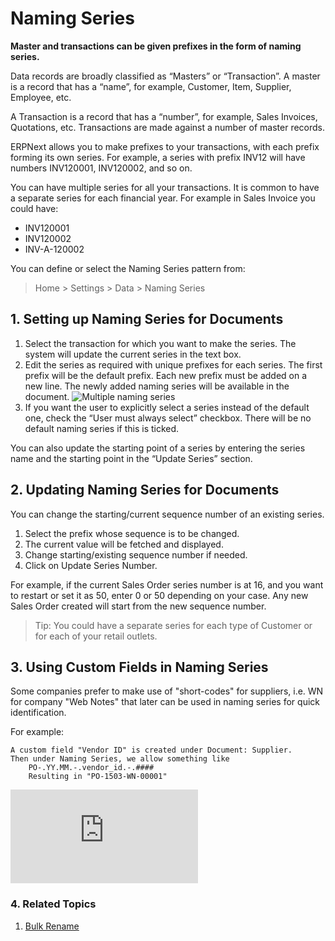 <!-- add-breadcrumbs -->
# Naming Series

**Master and transactions can be given prefixes in the form of naming series.**

Data records are broadly classified as “Masters” or “Transaction”. A master
is a record that has a “name”, for example, Customer, Item, Supplier,
Employee, etc.

A Transaction is a record that has a “number”, for example, Sales Invoices, Quotations, etc. Transactions are made against a number of master records.

ERPNext allows you to make prefixes to your transactions, with each prefix
forming its own series. For example, a series with prefix INV12 will have
numbers INV120001, INV120002, and so on.

You can have multiple series for all your transactions. It is common to have a
separate series for each financial year. For example in Sales Invoice you
could have:

  * INV120001
  * INV120002
  * INV-A-120002

You can define or select the Naming Series pattern from:

> Home > Settings > Data > Naming Series

## 1. Setting up Naming Series for Documents

1. Select the transaction for which you want to make the series. The system will update the current series in the text box.
2. Edit the series as required with unique prefixes for each series. The first prefix will be the default prefix. Each new prefix must be added on a new line. The newly added naming series will be available in the document.
  ![Multiple naming series](/docs/assets/img/setup/settings/multiple-naming-series.png)
3. If you want the user to explicitly select a series instead of the default one, check the “User must always select” checkbox. There will be no default naming series if this is ticked.

You can also update the starting point of a series by entering the series
name and the starting point in the “Update Series” section.

## 2. Updating Naming Series for Documents

You can change the starting/current sequence number of an existing series.

1. Select the prefix whose sequence is to be changed.
1. The current value will be fetched and displayed.
1. Change starting/existing sequence number if needed.
1. Click on Update Series Number.

For example, if the current Sales Order series number is at 16, and you want to restart or set it as 50, enter 0 or 50 depending on your case. Any new Sales Order created will start from the new sequence number.

> Tip: You could have a separate series for each type of Customer or for
each of your retail outlets.

## 3. Using Custom Fields in Naming Series

Some companies prefer to make use of "short-codes" for suppliers, i.e. WN for company "Web Notes" that later can be used in naming series for quick identification.
 
For example:

    A custom field "Vendor ID" is created under Document: Supplier.
    Then under Naming Series, we allow something like
        PO-.YY.MM.-.vendor_id.-.####
        Resulting in "PO-1503-WN-00001"


<div>
  <div class='embed-container'>
    <iframe src='https://www.youtube.com/embed//IGyISSfI1qU' frameborder='0' allowfullscreen>
    </iframe>
  </div>
</div>

### 4. Related Topics
1. [Bulk Rename](/docs/user/manual/en/setting-up/data-and-privacy/bulk-rename)
